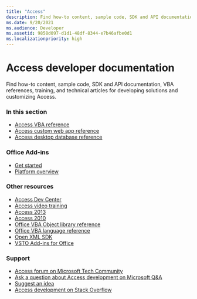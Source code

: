 ```yaml
---
title: "Access" 
description: Find how-to content, sample code, SDK and API documentation, VBA references, training, and technical articles for developing solutions and customizing Access.
ms.date: 9/20/2021
ms.audience: Developer
ms.assetid: 9858d097-d1d1-48df-8344-e7b46afbe0d1
ms.localizationpriority: high
---
```


# Access developer documentation

Find how-to content, sample code, SDK and API documentation, VBA references, training, and technical articles for developing solutions and customizing Access.
  
### In this section
  
- [Access VBA reference](/office/vba/api/overview/access)
- [Access custom web app reference](/microsoftteams/upload-custom-apps)  
- [Access desktop database reference](/office/client-developer/access/desktop-database-reference/)
  
### Office Add-ins
  
- [Get started](/office/dev/add-ins/)  
- [Platform overview](/office/dev/add-ins/overview/core-concepts-office-add-ins)
  
### Other resources

- [Access Dev Center](https://developer.microsoft.com/access)
- [Access video training](https://support.microsoft.com/office/access-video-training-a5ffb1ef-4cc4-4d79-a862-e2dda6ef38e6?ui=en-us&rs=en-us&ad=us)
- [Access 2013](/sharepoint/dev/general-development/develop-access-web-apps)
- [Access 2010](https://docs.microsoft.com/previous-versions/office/developer/office-2010/ff604965(v=office.14)) 
- [Office VBA Object library reference](/office/vba/library-reference/concepts/concepts-object-library-reference-for-office)  
- [Office VBA language reference](/office/vba/api/overview/language-reference) 
- [Open XML SDK](/office/open-xml/open-xml-sdk) 
- [VSTO Add-ins for Office](https://docs.microsoft.com/visualstudio/vsto/create-vsto-add-ins-for-office-by-using-visual-studio?view=vs-2017&preserve-view=true )
  
### Support
  
- [Access forum on Microsoft Tech Community](https://techcommunity.microsoft.com/t5/access/ct-p/Access_Cat) 
- [Ask a question about Access development on Microsoft Q&A](https://docs.microsoft.com/answers/topics/office-access-dev.html) 
- [Suggest an idea](https://techcommunity.microsoft.com/t5/microsoft-365-developer-platform/idb-p/Microsoft365DeveloperPlatform)
- [Access development on Stack Overflow](https://stackoverflow.com/questions/tagged/ms-access)
